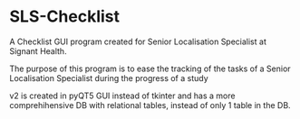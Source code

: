 # SLS-Checklist

A Checklist GUI program created for Senior Localisation Specialist at Signant Health.

The purpose of this program is to ease the tracking of the tasks of a Senior Localisation Specialist during the progress of a study

v2 is created in pyQT5 GUI instead of tkinter and has a more comprehihensive DB with relational tables, instead of only 1 table in the DB. 
